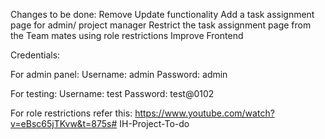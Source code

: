 Changes to be done:
	Remove Update functionality
	Add a task assignment page for admin/ project manager
	Restrict the task assignment page from the Team mates using role restrictions
	Improve Frontend

Credentials:

For admin panel: Username: admin
		 Password: admin

For testing: Username: test
	     Password: test@0102

For role restrictions refer this:
https://www.youtube.com/watch?v=eBsc65jTKvw&t=875s# IH-Project-To-do
